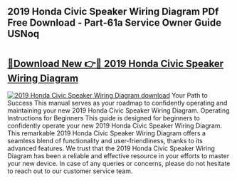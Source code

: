 ## 2019 Honda Civic Speaker Wiring Diagram PDf Free Download - Part-61a Service Owner Guide USNoq

# <h2><a href="http://dfknvq.blite.top/?on=2019+Honda+Civic+Speaker+Wiring+Diagram">🔗Download New 👉🔴 2019 Honda Civic Speaker Wiring Diagram</a></h2>

[![2019 Honda Civic Speaker Wiring Diagram download](https://i.imgur.com/lujVjoI.png)](http://dfknvq.blite.top/?on=2019+Honda+Civic+Speaker+Wiring+Diagram)
Your Path to Success This manual serves as your roadmap to confidently operating and maintaining your new 2019 Honda Civic Speaker Wiring Diagram. Operating Instructions for Beginners This guide is designed for beginners to confidently operate your new 2019 Honda Civic Speaker Wiring Diagram. This remarkable 2019 Honda Civic Speaker Wiring Diagram offers a seamless blend of functionality and user-friendliness, thanks to its advanced features. We trust that the 2019 Honda Civic Speaker Wiring Diagram has been a reliable and effective resource in your efforts to master your new device. In case of any queries or concerns, please do not hesitate to reach out to our customer service team.
